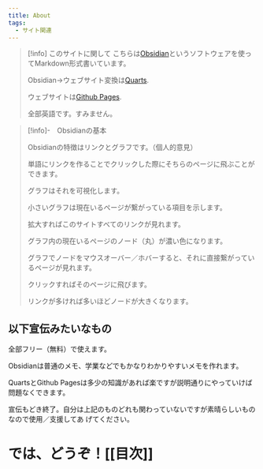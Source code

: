 ```yaml
---
title: About
tags:
  - サイト関連
---
```

>[!info] このサイトに関して
>こちらは[Obsidian](https://obsidian.md/)というソフトウェアを使ってMarkdown形式書いています。
>
>Obsidian->ウェブサイト変換は[Quarts](https://quartz.jzhao.xyz/).
>
>ウェブサイトは[Github Pages](https://pages.github.com/).
>
>全部英語です。すみません。

>[!info]-　Obsidianの基本
>
>Obsidianの特徴はリンクとグラフです。（個人的意見）
>
>単語にリンクを作ることでクリックした際にそちらのページに飛ぶことができます。
>
>グラフはそれを可視化します。
>
>小さいグラフは現在いるページが繋がっている項目を示します。
>
>拡大すればこのサイトすべてのリンクが見れます。
>
>グラフ内の現在いるページのノード（丸）が濃い色になります。
>
>グラフでノードをマウスオーバー／ホバーすると、それに直接繋がっているページが見れます。
>
>クリックすればそのページに飛びます。
>
>リンクが多ければ多いほどノードが大きくなります。
>

## 以下宣伝みたいなもの

全部フリー（無料）で使えます。

Obsidianは普通のメモ、学業などでもかなりわかりやすいメモを作れます。

QuartsとGithub Pagesは多少の知識があれば楽ですが説明通りにやっていけば問題なくできます。

宣伝もどき終了。自分は上記のものどれも関わっていないですが素晴らしいものなので使用／支援してあ
げてください。

# では、どうぞ！[[目次]]